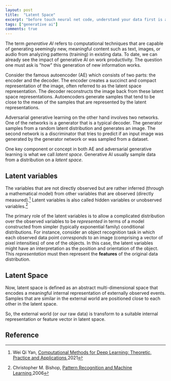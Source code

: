 ```yaml
---
layout: post
title:  "Latent Space"
excerpt: "before touch neural net code, understand your data first is a good idea"
tags: ["generative ai"]
comments: true
---
```


The term _generative AI_ refers to computational techniques that are capable of generating seemingly new, meaningful content such as text, images, or audio from analyzing patterns (training) in existing data. To date, we can already see the impact of generative AI on work productivity. The question one must ask is "how" this generation of new information works.

Consider the famous autoencoder (AE) which consists of two parts: the encoder and the decoder. The encoder creates a succinct and compact representation of the image, often referred to as the latent space representation. The decoder reconstructs the image back from these latent space representations. Autoencoders generate samples that tend to be close to the mean of the samples that are represented by the latent representations.

Adversarial generative learning on the other hand involves two networks. One of the networks is a generator that is a typical decoder. The generator samples from a random latent distribution and generates an image. The second network is a discriminator that tries to predict if an input image was generated by the generator network or was sampled from a dataset.

One key component or concept in both AE and adversarial generative learning is what we call _latent space_. Generative AI usually sample data from a distribution on a _latent space_.

## Latent variables

The variables that are not directly observed but are rather inferred (through a mathematical model) from other variables that are observed (directly measured).[^1] Latent variables is also called hidden variables or unobserved variables.[^2]

The primary role of the latent variables is to allow a complicated distribution over the observed variables to be _represented_ in terms of a model constructed from simpler (typically exponential family) conditional distributions. For instance, consider an object recognition task in which each observed data point _corresponds_ to an image (comprising a vector of pixel intensities) of one of the objects. In this case, the latent variables might have an interpretation as the position and orientation of the object. This _representation_ must then represent the **features** of the original data distribution.


## Latent Space

Now, latent space is defined as an abstract multi-dimensional space that encodes a meaningful internal representation of externally observed events. Samples that are similar in the external world are positioned close to each other in the latent space.

So, the external world (or our raw data) is transform to a suitable internal representation or feature vector in latent space.


## Reference

[^1]: Wei Qi Yan, [Computational Methods for Deep Learning: Theoretic, Practice and Applications](https://link.springer.com/book/10.1007/978-3-030-61081-4),2021
[^2]: Christopher M. Bishop, [Pattern Recognition and Machine Learning](https://www.microsoft.com/en-us/research/uploads/prod/2006/01/Bishop-Pattern-Recognition-and-Machine-Learning-2006.pdf),2006

